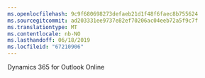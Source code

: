 ```yaml
---
ms.openlocfilehash: 9c9f680698273defaeb21d1f48f6faec8b755624
ms.sourcegitcommit: ad203331ee9737e82ef70206ac04eeb72a5f9c7f
ms.translationtype: MT
ms.contentlocale: nb-NO
ms.lasthandoff: 06/18/2019
ms.locfileid: "67210906"
---
```

Dynamics 365 for Outlook Online